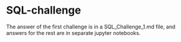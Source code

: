 # SQL-challenge

The answer of the first challenge is in a SQL_Challenge_1.md file, and answers for the rest are in separate jupyter notebooks.
